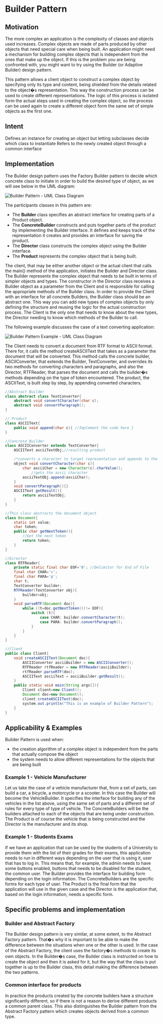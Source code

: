 # Builder Pattern #

## Motivation ##

The more complex an application is the complexity of classes and objects used increases. Complex objects are made of parts produced by other objects that need special care when being built. An application might need a mechanism for building complex objects that is independent from the ones that make up the object. If this is the problem you are being confronted with, you might want to try using the Builder (or Adaptive Builder) design pattern.

This pattern allows a client object to construct a complex object by specifying only its type and content, being shielded from the details related to the object�s representation. This way the construction process can be used to create different representations. The logic of this process is isolated form the actual steps used in creating the complex object, so the process can be used again to create a different object form the same set of simple objects as the first one.

## Intent ##

Defines an instance for creating an object but letting subclasses decide which class to instantiate
Refers to the newly created object through a common interface

## Implementation ##

The Builder design pattern uses the Factory Builder pattern to decide which concrete class to initiate in order to build the desired type of object, as we will see below in the UML diagram:

![Builder Pattern - UML Class Diagram](imgaes/builder-pattern.png)

The participants classes in this pattern are:

* The **Builder** class specifies an abstract interface for creating parts of a Product object.
* The **ConcreteBuilder** constructs and puts together parts of the product by implementing the Builder interface. It defines and keeps track of the representation it creates and provides an interface for saving the product.
* The **Director** class constructs the complex object using the Builder interface.
* The **Product** represents the complex object that is being built.

The client, that may be either another object or the actual client that calls the main() method of the application, initiates the Builder and Director class. The Builder represents the complex object that needs to be built in terms of simpler objects and types. The constructor in the Director class receives a Builder object as a parameter from the Client and is responsible for calling the appropriate methods of the Builder class. In order to provide the Client with an interface for all concrete Builders, the Builder class should be an abstract one. This way you can add new types of complex objects by only defining the structure and reusing the logic for the actual construction process. The Client is the only one that needs to know about the new types, the Director needing to know which methods of the Builder to call.

The following example discusses the case of a text converting application:

![Builder Pattern Example - UML Class Diagram](imgaes/builder-pattern-example.png)

The Client needs to convert a document from RTF format to ASCII format. There for, it calls the method createASCIIText that takes as a parameter the document that will be converted. This method calls the concrete builder, ASCIIConverter, that extends the Builder, TextConverter, and overrides its two methods for converting characters and paragraphs, and also the Director, RTFReader, that parses the document and calls the builder�s methods depending on the type of token encountered. The product, the ASCIIText, is built step by step, by appending converted characters.

```java
//Abstract Builder
class abstract class TextConverter{
	abstract void convertCharacter(char c);
	abstract void convertParagraph();
}

// Product
class ASCIIText{
	public void append(char c){ //Implement the code here }
}

//Concrete Builder
class ASCIIConverter extends TextConverter{
	ASCIIText asciiTextObj;//resulting product

	/*converts a character to target representation and appends to the resulting*/
	object void convertCharacter(char c){
		char asciiChar = new Character(c).charValue();
			//gets the ascii character
		asciiTextObj.append(asciiChar);
	}
	void convertParagraph(){}
	ASCIIText getResult(){
		return asciiTextObj;
	}
}

//This class abstracts the document object
class Document{
	static int value;
	char token;
	public char getNextToken(){
		//Get the next token
		return token;
	}
}

//Director
class RTFReader{
	private static final char EOF='0'; //Delimitor for End of File
	final char CHAR='c';
	final char PARA='p';
	char t;
	TextConverter builder;
	RTFReader(TextConverter obj){
		builder=obj;
	}
	void parseRTF(Document doc){
		while ((t=doc.getNextToken())!= EOF){
			switch (t){
				case CHAR: builder.convertCharacter(t);
				case PARA: builder.convertParagraph();
			}
		}
	}
}

//Client
public class Client{
	void createASCIIText(Document doc){
		ASCIIConverter asciiBuilder = new ASCIIConverter();
		RTFReader rtfReader = new RTFReader(asciiBuilder);
		rtfReader.parseRTF(doc);
		ASCIIText asciiText = asciiBuilder.getResult();
	}
	public static void main(String args[]){
		Client client=new Client();
		Document doc=new Document();
		client.createASCIIText(doc);
		system.out.println("This is an example of Builder Pattern");
	}
}
```

## Applicability & Examples ##

Builder Pattern is used when:

* the creation algorithm of a complex object is independent from the parts that actually compose the object
* the system needs to allow different representations for the objects that are being built

### Example 1 - Vehicle Manufacturer ###

Let us take the case of a vehicle manufacturer that, from a set of parts, can build a car, a bicycle, a motorcycle or a scooter. In this case the Builder will become the VehicleBuilder. It specifies the interface for building any of the vehicles in the list above, using the same set of parts and a different set of rules for every type of type of vehicle. The ConcreteBuilders will be the builders attached to each of the objects that are being under construction. The Product is of course the vehicle that is being constructed and the Director is the manufacturer and its shop.

### Example 1 - Students Exams ###

If we have an application that can be used by the students of a University to provide them with the list of their grades for their exams, this application needs to run in different ways depending on the user that is using it, user that has to log in. This means that, for example, the admin needs to have some buttons enabled, buttons that needs to be disabled for the student, the common user. The Builder provides the interface for building form depending on the login information. The ConcreteBuilders are the specific forms for each type of user. The Product is the final form that the application will use in the given case and the Director is the application that, based on the login information, needs a specific form.

## Specific problems and implementation ##

### Builder and Abstract Factory ###

The Builder design pattern is very similar, at some extent, to the Abstract Factory pattern. That�s why it is important to be able to make the difference between the situations when one or the other is used. In the case of the Abstract Factory, the client uses the factory�s methods to create its own objects. In the Builder�s case, the Builder class is instructed on how to create the object and then it is asked for it, but the way that the class is put together is up to the Builder class, this detail making the difference between the two patterns.

### Common interface for products ###

In practice the products created by the concrete builders have a structure significantly different, so if there is not a reason to derive different products a common parent class. This also distinguishes the Builder pattern from the Abstract Factory pattern which creates objects derived from a common type.
